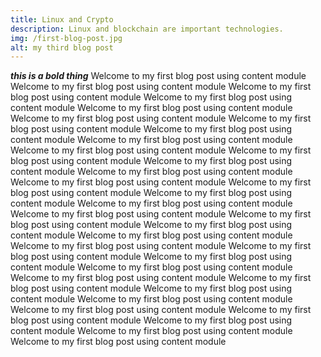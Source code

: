 ```yaml
---
title: Linux and Crypto
description: Linux and blockchain are important technologies.
img: /first-blog-post.jpg
alt: my third blog post
---
```


***this is a bold thing***
Welcome to my first blog post using content module
Welcome to my first blog post using content module
Welcome to my first blog post using content module
Welcome to my first blog post using content module
Welcome to my first blog post using content module
Welcome to my first blog post using content module
Welcome to my first blog post using content module
Welcome to my first blog post using content module
Welcome to my first blog post using content module
Welcome to my first blog post using content module
Welcome to my first blog post using content module
Welcome to my first blog post using content module
Welcome to my first blog post using content module
Welcome to my first blog post using content module
Welcome to my first blog post using content module
Welcome to my first blog post using content module
Welcome to my first blog post using content module
Welcome to my first blog post using content module
Welcome to my first blog post using content module
Welcome to my first blog post using content module
Welcome to my first blog post using content module
Welcome to my first blog post using content module
Welcome to my first blog post using content module
Welcome to my first blog post using content module
Welcome to my first blog post using content module
Welcome to my first blog post using content module
Welcome to my first blog post using content module
Welcome to my first blog post using content module
Welcome to my first blog post using content module
Welcome to my first blog post using content module
Welcome to my first blog post using content module
Welcome to my first blog post using content module
Welcome to my first blog post using content module
Welcome to my first blog post using content module
